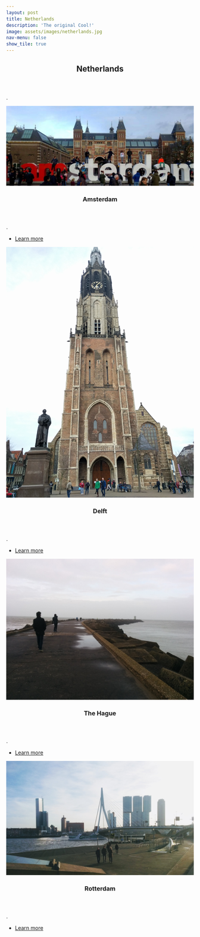 ```yaml
---
layout: post
title: Netherlands
description: 'The original Cool!'
image: assets/images/netherlands.jpg
nav-menu: false
show_tile: true
---
```



<!-- Main -->
<div id="main">

<!-- One -->
<section id="one">
	<div class="inner">
		<header class="major">
			<h2>Netherlands</h2>
		</header>
		<p>.</p>
	</div>
</section>

<!-- Two -->
<section id="two" class="spotlights">
	<section>
		<a href="netherlands.html" class="image">
			<img src="assets/images/netherlands.jpg" alt="" data-position="center center" />
		</a>
		<div class="content">
			<div class="inner">
				<header class="major">
					<h3>Amsterdam</h3>
				</header>
				<p>.</p>
				<ul class="actions">
					<li><a href="netherlands.html" class="button">Learn more</a></li>
				</ul>
			</div>
		</div>
	</section>
	<section>
		<a href="netherlands.html" class="image">
			<img src="assets/images/delft.jpg" alt="" data-position="top center" />
		</a>
		<div class="content">
			<div class="inner">
				<header class="major">
					<h3>Delft</h3>
				</header>
				<p>.</p>
				<ul class="actions">
					<li><a href="netherlands.html" class="button">Learn more</a></li>
				</ul>
			</div>
		</div>
	</section>
	<section>
		<a href="netherlands.html" class="image">
			<img src="assets/images/thehague.jpg" alt="" data-position="25% 25%" />
		</a>
		<div class="content">
			<div class="inner">
				<header class="major">
					<h3>The Hague</h3>
				</header>
				<p>.</p>
				<ul class="actions">
					<li><a href="netherlands.html" class="button">Learn more</a></li>
				</ul>
			</div>
		</div>
	</section>
  <section>
    <a href="netherlands.html" class="image">
      <img src="assets/images/rotterdam.jpg" alt="" data-position="top center" />
    </a>
    <div class="content">
      <div class="inner">
        <header class="major">
          <h3>Rotterdam</h3>
        </header>
        <p>.</p>
        <ul class="actions">
          <li><a href="netherlands.html" class="button">Learn more</a></li>
        </ul>
      </div>
    </div>
  </section>
</section>
</div>

